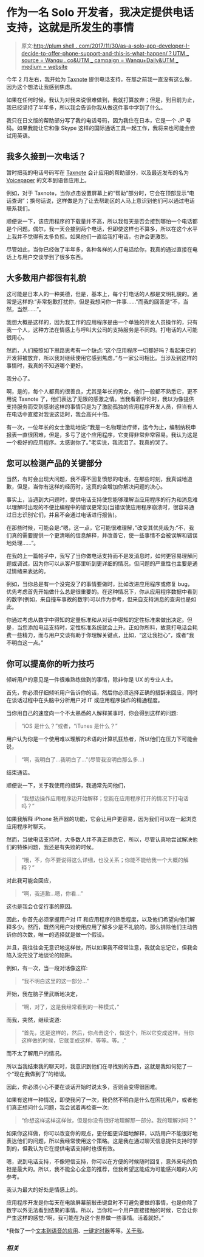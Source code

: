 # 作为一名 Solo 开发者，我决定提供电话支持，这就是所发生的事情

> 原文:[http://plum shell . com/2017/11/30/as-a-solo-app-developer-I-decide-to-offer-phone-support-and-this-is-what-happen/？UTM _ source = Wanqu . co&UTM _ campaign = Wanqu+Daily&UTM _ medium = website](http://plumshell.com/2017/11/30/as-a-solo-app-developer-i-decided-to-offer-phone-support-and-this-is-what-happened/?utm_source=wanqu.co&utm_campaign=Wanqu+Daily&utm_medium=website)

今年 2 月左右，我开始为 [Taxnote](http://plumshell.com/about/ "Taxnote") 提供电话支持，在那之前我一直没有这么做，因为这个想法让我感到焦虑。

如果在任何时候，我认为对我来说很难做到，我就打算放弃；但是，到目前为止，我已经坚持了半年多，所以我会告诉你我从做这件事中学到了什么。

我只在日文版的帮助部分写了我的电话号码，因为我住在日本，它是一个 JP 号码。如果我能让它和像 Skype 这样的国际通话工具一起工作，我将来也可能会尝试用英语。

## 我多久接到一次电话？

暂时把我的电话号码写在 [Taxnote](http://plumshell.com/about/ "Taxnote") 会计应用的帮助部分，以及最近发布的名为 [Voicepaper](https://itunes.apple.com/app/id1273954643 "Voicepaper - The Text To Speech Voice Reader") 的文本到语音应用上。

例如，对于 Taxnote，当你点击设置屏幕上的“帮助”部分时，它会在顶部显示“电话查询”；换句话说，这样做是为了让去帮助区的人马上意识到他们可以通过电话联系我们。

顺便说一下，该应用程序的下载量并不高，所以我每天是否会接到哪怕一个电话都是个问题。偶尔，我一天会接到两个电话，但即使这样也不算多，所以在这个水平上我并不觉得有太多负担。如果他们一直给我打电话，也许会更激烈。

尽管如此，当你已经做了半年多，各种各样的人打电话给你，我真的通过直接在电话上与用户交谈学到了很多东西。

## 大多数用户都很有礼貌

这可能是日本人的一种美德，但是，基本上，每个打电话的人都是文明礼貌的。通常是这样的:“非常抱歉打扰你，但是我想问你一件事……”而我的回答是“不，当然，当然……”。

我想大概是这样的，因为我工作的应用程序是由一个单独的开发人员操作的，只有我一个人，这种方法在情感上与呼叫大公司的支持服务是不同的。打电话的人可能很用心。

然而，人们按照如下思路思考有一个缺点:“这个应用程序一切都好吗？看起来它的开发将被放弃，所以我对继续使用它感到焦虑，”与一家公司相比。当涉及到这样的事情时，我真的不知道哪个更好。

我分心了。

啊，是的，每个人都真的很善良，尤其是年长的男女，他们一般都不熟悉它，更不用说 Taxnote 了，他们表达了无限的感激之情。当我看着评论时，我以为像提供支持服务而受到感谢这样的事情只是为了激励孤独的应用程序开发人员，但当有人在电话中直接对我说这话时，我会高兴十倍。

有一次，一位年长的女士激动地说:“我是一名物理治疗师，迄今为止，编制纳税申报表一直很困难，但是，多亏了这个应用程序，它变得非常非常容易。我认为这是一个极好的应用程序。太感谢你了。”老实说，我流泪了。我真的哭了。

## 您可以检测产品的关键部分

当然，有时会出现大问题，我不得不回复愤怒的电话。在那些时刻，我真诚地道歉，但是，当你有这样的经历时，这真的会增加你解决问题的决心。

事实上，当遇到大问题时，提供电话支持使您能够理解当应用程序的行为和消息难以理解时出现的不便比编程中的错误更常见(当错误使应用程序崩溃时，很容易通过日志识别它们，并且不会通过电话进行报告)。

在那些时候，可能会是:“嗯，这一点，它可能很难理解，”改变其优先级为:“不，我们真的需要提供一个更清晰的信息解释，并改善它，使一些事情不会被误解和错误地处理……”。

在我的上一篇帖子中，我写了当你做电话支持而不是发消息时，如何更容易理解问题或调试，因为你可以从客户那里听到更详细的情况，但问题的严重性也主要是通过情绪来表达的。

例如，当你总是有一个没完没了的事情要做时，比如改进应用程序或修复 bug，优先考虑首先开始做什么总是很重要的。在这种情况下，你从应用程序数据中看到的数字(例如，来自撞车事故的数字)可以作为参考，但来自支持消息的查询也是如此。

你通过考虑从数字中得知的定量标准和从对话中得知的定性标准来做出决定。但是，当您添加电话支持时，定性标准系统就会上升。正如你所料，故意打电话会耗费一些精力，而与用户交谈有助于你理解关键点，比如，“这让我担心”，或者“我不明白这一点。”

## 你可以提高你的听力技巧

倾听用户的意见是一件很难熟练做到的事情，除非你是 UX 的专业人士。

首先，你必须仔细倾听用户告诉你的话，然后你必须选择正确的措辞来回应，同时在谈话过程中在头脑中分析用户对 IT 或应用程序操作的精通程度。

当你用自己的速度向一个不太熟悉的人解释某事时，你会得到这样的问题:

> “iOS 是什么？”或者，“iTunes 是什么？”

用户认为你是一个使用难以理解的术语的计算机狂热者，所以他们在压力下可能会说，

> “啊，我明白了…我明白了…”(尽管我没明白那么多…)

结束通话。

顺便说一下，关于我使用的措辞，我通常先问他们，

> “我想边操作应用程序边开始解释；您能在应用程序打开的情况下打电话吗？”

如果我解释 iPhone 扬声器的功能，它会让用户更容易，因为我们可以在一起浏览应用程序时聊天。

然而，当做电话支持时，大多数人并不真正熟悉它，所以，尽管认真地尝试解决他们的特殊问题，我还是有失败的时候。

> “哦，不，你不要说得这么详细，也没关系；你能不能给我一个大概的解释？”

对此我可能会回应，

> “啊，我道歉…嗯，你看…”

这也是我会仓促行事的原因。

因此，你首先必须掌握用户对 IT 和应用程序的熟悉程度，以及他们希望向他们解释多少。然而，既然问用户对使用应用了解多少是不礼貌的，那么排除他们主动告诉你的次数，唯一的选择就是做一个假设。

并且，我往往会无意识地这样做，所以如果我不经常注意，我就会忘记它，但我会陷入没完没了地谈论的陷阱。

例如，有一次，当一段对话像这样:

> “我不明白这里的这一部分…”

开始，我在脑子里武断地决定，

> “啊，对了，这是我经常看到的一种模式，”

而我，突然，继续说道:

> “首先，这是这样的，然后，你点击这个，做这个，所以它变成这样。当你这样做的时候，它就变成这样，等等。等。,"

而不太了解用户的情况。

所以当我结束我的聊天时，我意识到他们在寻找别的东西，这就是我如何犯了一个“现在我做到了”的错误。

因此，你必须小心不要在谈话开始时说太多，否则会变得很困难。

如果有这样一种情况，即使我问了一次，我仍然不明白是什么在困扰用户，或者他们真正想问什么问题，我会试着再检查一次:

> “你想这样这样这样做，但是你没有很好地理解那一部分。我的理解对吗？”

如果你这样做，你可以改变你的观点，更仔细更详细地解释，以防用户不能很好地表达他们的问题，所以我经常使用这个策略。这是我在通过聊天信息提供支持时学到的，但我认为它在提供电话支持时也很有效。

嗯，说到电话支持，不像短信支持，你可以在方便的时候随时回复，意外来电的负担是最大的。所以，我不能全心全意的推荐，但我希望这能成为可能感兴趣的人的参考。

我认为最大的好处是情感上的。

应用程序开发是你每天在电脑屏幕前敲击键盘时不可避免要做的事情，也是你除了数字以外无法看到结果的事情。所以，当你和一个用户直接接触的时候，它会让你产生这样的感觉:“啊，我可能在为这个世界做一些事情。活着就好。”

 <font>*我做了一个[文本到语音的应用](https://apps.apple.com/app/id1273954643)、[一键定时器](http://listtimer.com/)等等。[关于我](http://plumshell.com/about/)。</font> 

### *相关*